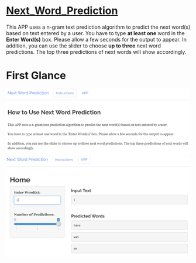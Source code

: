 # [Next_Word_Prediction](https://tsquall121.shinyapps.io/Next_Word_Prediction/)
This APP uses a n-gram text prediction algorithm to predict the next word(s) based on text entered by a user.
You have to type **at least one** word in the **Enter Word(s)** box.
Please allow a few seconds for the output to appear.
In addition, you can use the slider to choose **up to three** next word predictions. The top three predictions of next words will show accordingly.
# First Glance
![pic](https://github.com/tsquall121/Next_Word_Prediction/blob/main/APP_Overview.PNG)
![pic](https://github.com/tsquall121/Next_Word_Prediction/blob/main/APP_Usage.PNG)
